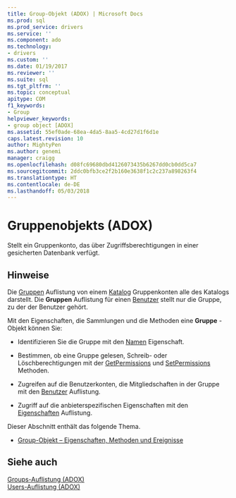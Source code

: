 ```yaml
---
title: Group-Objekt (ADOX) | Microsoft Docs
ms.prod: sql
ms.prod_service: drivers
ms.service: ''
ms.component: ado
ms.technology:
- drivers
ms.custom: ''
ms.date: 01/19/2017
ms.reviewer: ''
ms.suite: sql
ms.tgt_pltfrm: ''
ms.topic: conceptual
apitype: COM
f1_keywords:
- Group
helpviewer_keywords:
- group object [ADOX]
ms.assetid: 55ef0ade-68ea-4da5-8aa5-4cd27d1f6d1e
caps.latest.revision: 10
author: MightyPen
ms.author: genemi
manager: craigg
ms.openlocfilehash: d08fc69680dbd4126073435b6267dd0cb0dd5ca7
ms.sourcegitcommit: 2ddc0bfb3ce2f2b160e3638f1c2c237a898263f4
ms.translationtype: HT
ms.contentlocale: de-DE
ms.lasthandoff: 05/03/2018
---
```

# <a name="group-object-adox"></a>Gruppenobjekts (ADOX)
Stellt ein Gruppenkonto, das über Zugriffsberechtigungen in einer gesicherten Datenbank verfügt.  
  
## <a name="remarks"></a>Hinweise  
 Die [Gruppen](../../../ado/reference/adox-api/groups-collection-adox.md) Auflistung von einem [Katalog](../../../ado/reference/adox-api/catalog-object-adox.md) Gruppenkonten alle des Katalogs darstellt. Die **Gruppen** Auflistung für einen [Benutzer](../../../ado/reference/adox-api/user-object-adox.md) stellt nur die Gruppe, zu der der Benutzer gehört.  
  
 Mit den Eigenschaften, die Sammlungen und die Methoden eine **Gruppe** -Objekt können Sie:  
  
-   Identifizieren Sie die Gruppe mit den [Namen](../../../ado/reference/adox-api/name-property-adox.md) Eigenschaft.  
  
-   Bestimmen, ob eine Gruppe gelesen, Schreib- oder Löschberechtigungen mit der [GetPermissions](../../../ado/reference/adox-api/getpermissions-method-adox.md) und [SetPermissions](../../../ado/reference/adox-api/setpermissions-method-adox.md) Methoden.  
  
-   Zugreifen auf die Benutzerkonten, die Mitgliedschaften in der Gruppe mit den [Benutzer](../../../ado/reference/adox-api/users-collection-adox.md) Auflistung.  
  
-   Zugriff auf die anbieterspezifischen Eigenschaften mit den [Eigenschaften](../../../ado/reference/ado-api/properties-collection-ado.md) Auflistung.  
  
 Dieser Abschnitt enthält das folgende Thema.  
  
-   [Group-Objekt – Eigenschaften, Methoden und Ereignisse](../../../ado/reference/adox-api/group-object-properties-methods-and-events.md)  
  
## <a name="see-also"></a>Siehe auch  
 [Groups-Auflistung (ADOX)](../../../ado/reference/adox-api/groups-collection-adox.md)   
 [Users-Auflistung (ADOX)](../../../ado/reference/adox-api/users-collection-adox.md)
